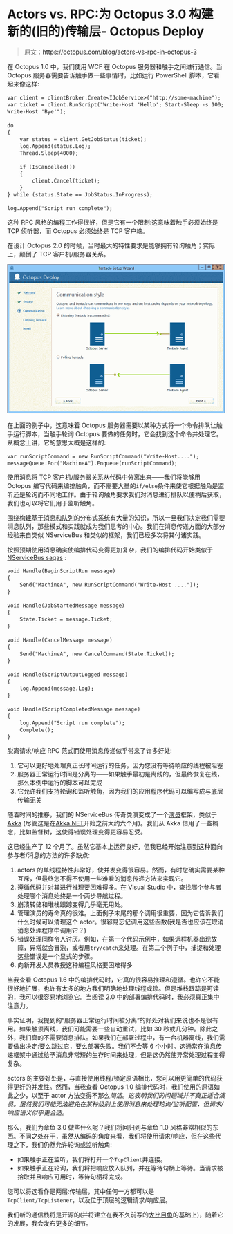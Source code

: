 # Actors vs. RPC:为 Octopus 3.0 构建新的(旧的)传输层- Octopus Deploy

> 原文：<https://octopus.com/blog/actors-vs-rpc-in-octopus-3>

在 Octopus 1.0 中，我们使用 WCF 在 Octopus 服务器和触手之间进行通信。当 Octopus 服务器需要告诉触手做一些事情时，比如运行 PowerShell 脚本，它看起来像这样:

```
var client = clientBroker.Create<IJobService>("http://some-machine");
var ticket = client.RunScript("Write-Host 'Hello'; Start-Sleep -s 100; Write-Host 'Bye'");

do
{
    var status = client.GetJobStatus(ticket);
    log.Append(status.Log);
    Thread.Sleep(4000);

    if (IsCancelled()) 
    {
        client.Cancel(ticket);
    }
} while (status.State == JobStatus.InProgress);

log.Append("Script run complete"); 
```

这种 RPC 风格的编程工作得很好，但是它有一个限制:这意味着触手必须始终是 TCP 侦听器，而 Octopus 必须始终是 TCP 客户端。

在设计 Octopus 2.0 的时候，当时最大的特性要求是能够拥有轮询触角；实际上，颠倒了 TCP 客户机/服务器关系。

![Polling and Listening Tentacles](img/d7ddef7e689a63dcf24854449f4450d1.png)

在上面的例子中，这意味着 Octopus 服务器需要以某种方式将一个命令排队让触手运行脚本，当触手轮询 Octopus 要做的任务时，它会找到这个命令并处理它。从概念上讲，它的意思大概是这样的:

```
var runScriptCommand = new RunScriptCommand("Write-Host....");
messageQueue.For("MachineA").Enqueue(runScriptCommand); 
```

使用消息将 TCP 客户机/服务器关系从代码中分离出来——我们将能够用 Octopus 编写代码来编排触角，而不需要大量的`if/else`条件来使它根据触角是监听还是轮询而不同地工作。由于轮询触角要求我们对消息进行排队以便稍后获取，我们也可以将它们用于监听触角。

围绕[构建基于消息和队列](http://www.enterpriseintegrationpatterns.com/)的分布式系统有大量的知识，所以一旦我们决定我们需要消息队列，那些模式和实践就成为我们思考的中心。我们在消息传递方面的大部分经验来自类似 NServiceBus 和类似的框架，我们已经多次将其付诸实践。

按照预期使用消息确实使编排代码变得更加复杂，我们的编排代码开始类似于 [NServiceBus sagas](http://docs.particular.net/nservicebus/sagas-in-nservicebus) :

```
void Handle(BeginScriptRun message)
{
    Send("MachineA", new RunScriptCommand("Write-Host ...."));
}

void Handle(JobStartedMessage message)
{
    State.Ticket = message.Ticket;
}

void Handle(CancelMessage message) 
{
    Send("MachineA", new CancelCommand(State.Ticket));
}

void Handle(ScriptOutputLogged message) 
{
    log.Append(message.Log);
}

void Handle(ScriptCompletedMessage message) 
{
    log.Append("Script run complete");
    Complete();
} 
```

脱离请求/响应 RPC 范式而使用消息传递似乎带来了许多好处:

1.  它可以更好地处理真正长时间运行的任务，因为您没有等待响应的线程被阻塞
2.  服务器正常运行时间是分离的——如果触手最初是离线的，但最终恢复在线，那么本例中运行的脚本可以完成
3.  它允许我们支持轮询和监听触角，因为我们的应用程序代码可以编写成与底层传输无关

随着时间的推移，我们的 NServiceBus 传奇类演变成了一个[演员](http://en.wikipedia.org/wiki/Actor_model)框架，类似于 [Akka](http://akka.io/) (尽管这是在[Akka.NET](https://github.com/akkadotnet/akka.net)开始之前大约六个月)。我们从 Akka 借用了一些概念，比如监督树，这使得错误处理变得更容易忍受。

这已经生产了 12 个月了。虽然它基本上运行良好，但我已经开始注意到这种面向参与者/消息的方法的许多缺点:

1.  actors 的单线程特性非常好，使并发变得很容易。然而，有时您确实需要某种互斥，但最终您不得不使用一些难看的消息传递方法来实现它。
2.  遵循代码并对其进行推理要困难得多。在 Visual Studio 中，查找哪个参与者处理哪个消息始终是一个两步导航过程。
3.  崩溃转储和堆栈跟踪变得几乎毫无用处。
4.  管理演员的寿命真的很难。上面例子末尾的那个调用很重要，因为它告诉我们什么时候可以清理这个 actor。很容易忘记调用这些函数(我是否也应该在取消消息处理程序中调用它？)
5.  错误处理同样令人讨厌。例如，在第一个代码示例中，如果远程机器出现故障，异常就会冒泡，或者用`try/catch`来处理。在第二个例子中，捕捉和处理这些错误是一个显式的步骤。
6.  向新开发人员教授这种编程风格要困难得多

当我查看 Octopus 1.6 中的编排代码时，它真的很容易推理和遵循。也许它不能很好地扩展，也许有太多的地方我们明确地处理线程或锁。但是堆栈跟踪是可读的，我可以很容易地浏览它。当阅读 2.0 中的部署编排代码时，我必须真正集中注意力。

事实证明，我提到的“服务器正常运行时间被分离”的好处对我们来说也不是很有用。如果触须离线，我们可能需要一些自动重试，比如 30 秒或几分钟。除此之外，我们真的不需要消息排队。如果我们在部署过程中，有一台机器离线，我们需要做出决定:要么跳过它，要么部署失败。我们不会等 6 个小时。这通常在消息传递框架中通过给予消息非常短的生存时间来处理，但是这仍然使异常处理过程变得复杂。

actors 的主要好处是，与直接使用线程/锁定原语相比，您可以用更简单的代码获得更好的并发性。然而，当我查看 Octopus 1.0 编排代码时，我们使用的原语如此之少，以至于 actor 方法变得不那么*简洁。这表明我们的问题域并不真正适合演员。虽然我们可能无法避免在某种级别上使用消息来处理轮询/监听配置，但请求/响应语义似乎更合适。*

那么，我们为章鱼 3.0 做些什么呢？我们将回归到与章鱼 1.0 风格非常相似的东西。不同之处在于，虽然从编码的角度来看，我们将使用请求/响应，但在这些代理之下，我们仍然允许轮询或监听触角:

*   如果触手正在监听，我们将打开一个`TcpClient`并连接。
*   如果触手正在轮询，我们将把响应放入队列，并在等待句柄上等待。当请求被拾取并且响应可用时，等待句柄将完成。

您可以将这看作是两层:传输层，其中任何一方都可以是`TcpClient/TcpListener`，以及位于顶层的逻辑请求/响应层。

我们新的通信栈将是开源的(并将建立在我不久前写的[大比目鱼](http://www.codeproject.com/Articles/554692/Halibut-a-secure-communication-stack-for-NET-Mono)的基础上)，随着它的发展，我会发布更多的细节。